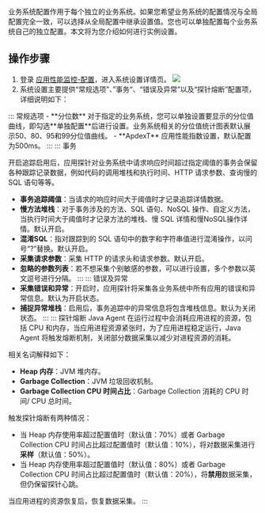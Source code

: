 

业务系统配置作用于每个独立的业务系统。如果您希望业务系统的配置情况与全局配置完全一致，可以选择从全局配置中继承设置值。您也可以单独配置每个业务系统自己的独立配置。本文将为您介绍如何进行实例设置。

## 操作步骤

1. 登录 [应用性能监控-配置](https://console.cloud.tencent.com/monitor/tapm/configuration)，进入系统设置详情页。
![](https://main.qcloudimg.com/raw/efa90256cb18284dfb7a4ec74a8778f7.jpg)
2. 系统设置主要提供“常规选项”、”事务“、“错误及异常”以及“探针熔断”配置项，详细说明如下：
<dx-tabs>
::: 常规选项
- **分位数**
  对于指定的业务系统，您可以单独设置要显示的分位值曲线，即勾选**单独配置**后进行设置。业务系统相关的分位值统计图表默认展示50、80、95和99分位值曲线。
- **ApdexT**
应用性能指数设置，默认配置为500ms。
:::
::: 事务

开启追踪启用后，应用探针对业务系统中请求响应时间超过指定阈值的事务会保留各种跟踪记录数据，例如代码的调用堆栈和执行时间、HTTP 请求参数、查询慢的 SQL 语句等等。

- **事务追踪阈值**：当请求的响应时间大于阈值时才记录追踪详情数据。
- **慢方法堆栈**：对于事务涉及的方法、SQL 语句、NoSQL 操作、自定义方法，当执行时间大于阈值时才记录方法的堆栈、慢 SQL 详情和慢NoSQL操作详情。默认开启。
- **混淆SQL**：指对跟踪到的 SQL 语句中的数字和字符串值进行混淆操作，以问号“?”替换。默认开启。
- **采集请求参数**：采集 HTTP 的请求头和请求参数。默认开启。
- **忽略的参数列表**：若不想采集个别敏感的参数，可以进行设置，多个参数以英文逗号进行分隔。
:::
::: 错误及异常
- **采集错误和异常**：开启时，应用探针将采集各业务系统中所有应用的错误和异常信息。默认为开启状态。
- **捕捉异常堆栈**：启用后，事务追踪中的异常信息将包含堆栈信息。默认为关闭状态。
:::
::: 探针熔断
Java Agent 在运行过程中会消耗应用进程的资源，包括 CPU 和内存，当应用进程资源紧张时，为了应用进程稳定运行，Java Agent 将触发熔断机制，关闭部分数据采集以减少对进程资源的消耗。

相关名词解释如下：

- **Heap 内存**：JVM 堆内存。
- **Garbage Collection**：JVM 垃圾回收机制。
- **Garbage Collection CPU 时间占比**：Garbage Collection 消耗的 CPU 时间/ CPU 总时间。

触发探针熔断有两种情况：

- 当 Heap 内存使用率超过配置值时（默认值：70%）或者 Garbage Collection CPU 时间占比超过配置值时（默认值：10%），将对数据采集进行**采样**（默认值：50%）。
- 当 Heap 内存使用率超过配置值时（默认值：80%）或者 Garbage Collection CPU 时间占比超过配置值时（默认值：20%），将**禁用**数据采集，但仍保留探针心跳。

当应用进程的资源恢复后，恢复数据采集。
:::
</dx-tabs>


